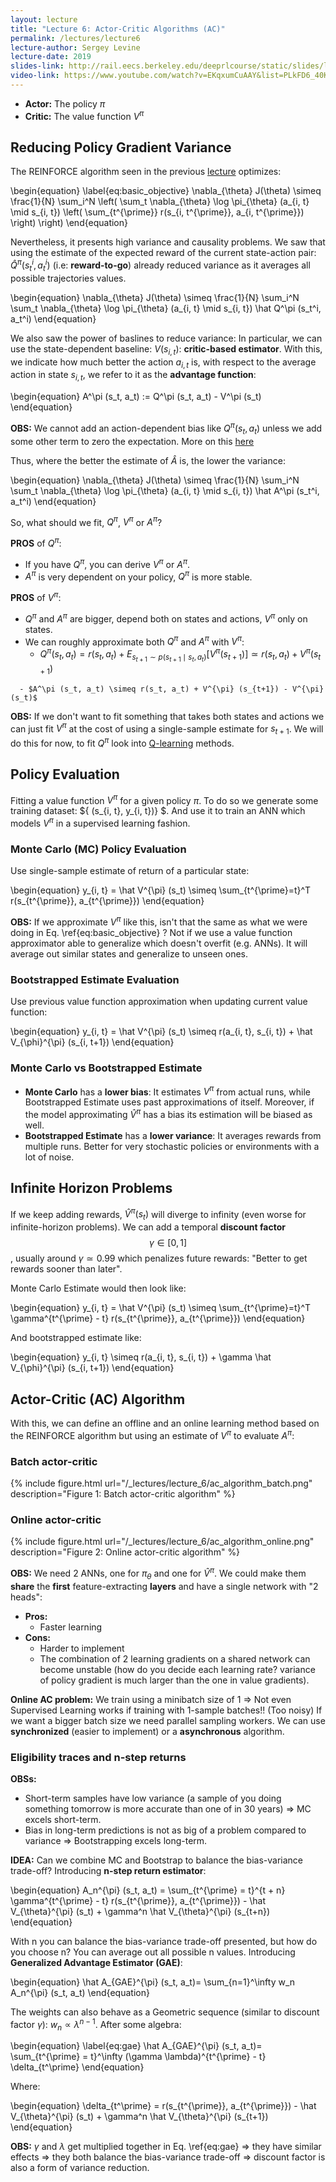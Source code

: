 ```yaml
---
layout: lecture
title: "Lecture 6: Actor-Critic Algorithms (AC)"
permalink: /lectures/lecture6
lecture-author: Sergey Levine
lecture-date: 2019
slides-link: http://rail.eecs.berkeley.edu/deeprlcourse/static/slides/lec-6.pdf
video-link: https://www.youtube.com/watch?v=EKqxumCuAAY&list=PLkFD6_40KJIwhWJpGazJ9VSj9CFMkb79A&index=7&
---
```


- **Actor:** The policy $\pi$
- **Critic:** The value function $V^\pi$

## Reducing Policy Gradient Variance

The REINFORCE algorithm seen in the previous [lecture](/lectures/lecture5) optimizes:

\begin{equation}
\label{eq:basic_objective}
\nabla_{\theta} J(\theta) \simeq 
\frac{1}{N} \sum_i^N
\left(
\sum_t \nabla_{\theta} \log \pi_{\theta} (a_{i, t} \mid s_{i, t})
\left(
\sum_{t^{\prime}} r(s_{i, t^{\prime}}, a_{i, t^{\prime}})
\right)
\right)
\end{equation}

Nevertheless, it presents high variance and causality problems.
We saw that using the estimate of the expected reward of the current state-action pair: $\hat Q^\pi (s_t^i, a_t^i)$ (i.e: **reward-to-go**) already reduced variance as it averages all possible trajectories values. 

\begin{equation}
\nabla_{\theta} J(\theta) \simeq 
\frac{1}{N} \sum_i^N \sum_t
\nabla_{\theta} \log \pi_{\theta} (a_{i, t} \mid s_{i, t}) \hat Q^\pi (s_t^i, a_t^i)
\end{equation}

We also saw the power of baslines to reduce variance:
In particular, we can use the state-dependent baseline: $V(s_{i, t})$: **critic-based estimator**.
With this, we indicate how much better the action $a_{i, t}$ is, with respect to the average action in state $s_{i, t}$, we refer to it as the **advantage function**:

\begin{equation}
A^\pi (s_t, a_t) := Q^\pi (s_t, a_t) - V^\pi (s_t)
\end{equation}

**OBS:** We cannot add an action-dependent bias like $Q^\pi (s_t, a_t)$ unless we add some other term to zero the expectation.
More on this [here](https://arxiv.org/abs/1611.02247)

Thus, where the better the estimate of $\hat A$ is, the lower the variance:

\begin{equation}
\nabla_{\theta} J(\theta) \simeq 
\frac{1}{N} \sum_i^N \sum_t
\nabla_{\theta} \log \pi_{\theta} (a_{i, t} \mid s_{i, t}) \hat A^\pi (s_t^i, a_t^i)
\end{equation}

So, what should we fit, $Q^\pi$, $V^\pi$ or $A^\pi$?

**PROS** of $Q^\pi$:
  - If you have $Q^\pi$, you can derive $V^\pi$ or $A^\pi$.
  - $A^\pi$ is very dependent on your policy, $Q^\pi$ is more stable.

**PROS** of $V^\pi$:
  - $Q^\pi$ and $A^\pi$ are bigger, depend both on states and actions, $V^\pi$ only on states.
  - We can roughly approximate both $Q^\pi$ and $A^\pi$ with $V^\pi$:
      - $Q^\pi (s_t, a_t) = r(s_t, a_t) + E_{s_{t+1} \sim p(s_{t+1} \mid s_t, a_t)} [V^{\pi} (s_{t+1})] \simeq r(s_t, a_t) + V^{\pi} (s_{t+1})$
<!-- Not so sure in the approximation from the expectation to a single value -->
      - $A^\pi (s_t, a_t) \simeq r(s_t, a_t) + V^{\pi} (s_{t+1}) - V^{\pi} (s_t)$

**OBS:** If we don't want to fit something that takes both states and actions we can just fit $V^{\pi}$ at the cost of using a single-sample estimate for $s_{t+1}$.
We will do this for now, to fit $Q^\pi$ look into [Q-learning](/lectures/lecture7) methods.

## Policy Evaluation

Fitting a value function $V^\pi$ for a given policy $\pi$. To do so we generate some training dataset: $\{ (s_{i, t}, y_{i, t})\} $. And use it to train an ANN which models $V^{\pi}$ in a supervised learning fashion.

### Monte Carlo (MC) Policy Evaluation

Use single-sample estimate of return of a particular state:

\begin{equation}
y_{i, t} = \hat V^{\pi} (s_t) \simeq \sum_{t^{\prime}=t}^T r(s_{t^{\prime}}, a_{t^{\prime}})
\end{equation}

**OBS:** If we approximate $V^{\pi}$ like this, isn't that the same as what we were doing in Eq. \ref{eq:basic_objective} ? Not if we use a value function approximator able to generalize which doesn't overfit (e.g. ANNs). It will average out similar states and generalize to unseen ones.

### Bootstrapped Estimate Evaluation

Use previous value function approximation when updating current value function:

\begin{equation}
y_{i, t} = \hat V^{\pi} (s_t) \simeq r(a_{i, t}, s_{i, t}) + \hat V_{\phi}^{\pi} (s_{i, t+1})
\end{equation}

### Monte Carlo vs Bootstrapped Estimate

- **Monte Carlo** has a **lower bias**: It estimates $V^\pi$ from actual runs, while Bootstrapped Estimate uses past approximations of itself. Moreover, if the model approximating $\hat V^\pi$ has a bias its estimation will be biased as well.
- **Bootstrapped Estimate** has a **lower variance**: It averages rewards from multiple runs. Better for very stochastic policies or environments with a lot of noise.

## Infinite Horizon Problems

If we keep adding rewards, $\hat V^{\pi} (s_t)$ will diverge to infinity (even worse for infinite-horizon problems). We can add a temporal **discount factor** $$\gamma \in [0, 1]$$, usually around $\gamma \simeq 0.99$ which penalizes future rewards: "Better to get rewards sooner than later".

Monte Carlo Estimate would then look like:

\begin{equation}
y_{i, t} = \hat V^{\pi} (s_t) \simeq
\sum_{t^{\prime}=t}^T \gamma^{t^{\prime} - t} r(s_{t^{\prime}}, a_{t^{\prime}})
\end{equation}

And bootstrapped estimate like:

<!-- discount factor of gamma is the same as adding a probability of dying of 1-gamma at every time-step -->
\begin{equation}
y_{i, t} \simeq r(a_{i, t}, s_{i, t}) + \gamma \hat V_{\phi}^{\pi} (s_{i, t+1})
\end{equation}

## Actor-Critic (AC) Algorithm

With this, we can define an offline and an online learning method based on the REINFORCE algorithm but using an estimate of $V^\pi$ to evaluate $A^\pi$:

### Batch actor-critic

{% include figure.html url="/_lectures/lecture_6/ac_algorithm_batch.png" description="Figure 1: Batch actor-critic algorithm" %}

### Online actor-critic

{% include figure.html url="/_lectures/lecture_6/ac_algorithm_online.png" description="Figure 2: Online actor-critic algorithm" %}

**OBS:** We need 2 ANNs, one for $\pi_\theta$ and one for $\hat V^\pi$.
We could make them **share** the **first** feature-extracting **layers** and have a single network with "2 heads":
- **Pros:**
    - Faster learning
- **Cons:**
    - Harder to implement
    - The combination of 2 learning gradients on a shared network can become unstable (how do you decide each learning rate? variance of policy gradient is much larger than the one in value gradients).

**Online AC problem:** We train using a minibatch size of 1 $\Rightarrow$ Not even Supervised Learning works if training with 1-sample batches!! (Too noisy)
If we want a bigger batch size we need parallel sampling workers. We can use **synchronized** (easier to implement) or a **asynchronous** algorithm.

### Eligibility traces and n-step returns

**OBSs:** 
- Short-term samples have low variance (a sample of you doing something tomorrow is more accurate than one of in 30 years) $\Rightarrow$ MC excels short-term.
- Bias in long-term predictions is not as big of a problem compared to variance $\Rightarrow$ Bootstrapping excels long-term.

**IDEA:** Can we combine MC and Bootstrap to balance the bias-variance trade-off? Introducing **n-step return estimator**:

\begin{equation}
A_n^{\pi} (s_t, a_t) =
\sum_{t^{\prime} = t}^{t + n} \gamma^{t^{\prime} - t} r(s_{t^{\prime}}, a_{t^{\prime}}) - 
\hat V_{\theta}^{\pi} (s_t) + \gamma^n \hat V_{\theta}^{\pi} (s_{t+n})
\end{equation}

With n you can balance the bias-variance trade-off presented, but how do you choose n?
You can average out all possible n values. Introducing **Generalized Advantage Estimator (GAE)**:

\begin{equation}
\hat A_{GAE}^{\pi} (s_t, a_t)= \sum_{n=1}^\infty w_n A_n^{\pi} (s_t, a_t)
\end{equation}

The weights can also behave as a Geometric sequence (similar to discount factor $\gamma$): $w_n \propto \lambda^{n-1}$.
After some algebra:

\begin{equation}
\label{eq:gae}
\hat A_{GAE}^{\pi} (s_t, a_t)= \sum_{t^{\prime} = t}^\infty (\gamma \lambda)^{t^{\prime} - t} \delta_{t^\prime}
\end{equation}

Where:

\begin{equation}
\delta_{t^\prime} = r(s_{t^{\prime}}, a_{t^{\prime}}) -
\hat V_{\theta}^{\pi} (s_t) + \gamma^n \hat V_{\theta}^{\pi} (s_{t+1})
\end{equation}

**OBS:** $\gamma$ and $\lambda$ get multiplied together in Eq. \ref{eq:gae} $\Rightarrow$ they have similar effects $\Rightarrow$ they both balance the bias-variance trade-off $\Rightarrow$ discount factor is also a form of variance reduction.
